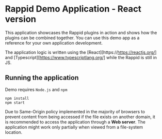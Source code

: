 # Rappid Demo Application - React version

This application showcases the Rappid plugins in action and shows how the plugins
can be combined together. You can use this demo app as a reference for your own application
development.

The application logic is written using the [React][https://https://reactjs.org/] and [Typescript][https://www.typescriptlang.org/] while the Rappid is still in JS.

## Running the application

Demo requires `Node.js` and `npm`

```
npm install
npm start
```

Due to Same-Origin policy implemented in the majority of browsers to prevent content from being accessed if the file exists on another domain, it is recommended to access the application through a **Web server**. The application might work only partially when viewed from a file-system location.


